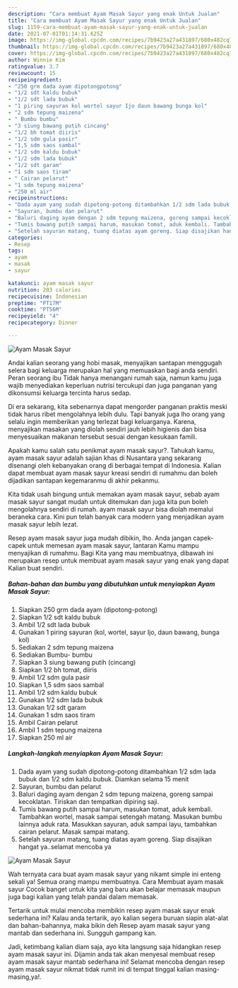 ```yaml
---
description: "Cara membuat Ayam Masak Sayur yang enak Untuk Jualan"
title: "Cara membuat Ayam Masak Sayur yang enak Untuk Jualan"
slug: 1159-cara-membuat-ayam-masak-sayur-yang-enak-untuk-jualan
date: 2021-07-01T01:14:31.625Z
image: https://img-global.cpcdn.com/recipes/7b9423a27a431897/680x482cq70/ayam-masak-sayur-foto-resep-utama.jpg
thumbnail: https://img-global.cpcdn.com/recipes/7b9423a27a431897/680x482cq70/ayam-masak-sayur-foto-resep-utama.jpg
cover: https://img-global.cpcdn.com/recipes/7b9423a27a431897/680x482cq70/ayam-masak-sayur-foto-resep-utama.jpg
author: Winnie Kim
ratingvalue: 3.7
reviewcount: 15
recipeingredient:
- "250 grm dada ayam dipotongpotong"
- "1/2 sdt kaldu bubuk"
- "1/2 sdt lada bubuk"
- "1 piring sayuran kol wortel sayur Ijo daun bawang bunga kol"
- "2 sdm tepung maizena"
- " Bumbu bumbu"
- "3 siung bawang putih cincang"
- "1/2 bh tomat diiris"
- "1/2 sdm gula pasir"
- "1,5 sdm saos sambal"
- "1/2 sdm kaldu bubuk"
- "1/2 sdm lada bubuk"
- "1/2 sdt garam"
- "1 sdm saos tiram"
- " Cairan pelarut"
- "1 sdm tepung maizena"
- "250 ml air"
recipeinstructions:
- "Dada ayam yang sudah dipotong-potong ditambahkan 1/2 sdm lada bubuk dan 1/2 sdm kaldu bubuk. Diamkan selama 15 menit"
- "Sayuran, bumbu dan pelarut"
- "Baluri daging ayam dengan 2 sdm tepung maizena, goreng sampai kecoklatan. Tiriskan dan tempatkan dipiring saji."
- "Tumis bawang putih sampai harum, masukan tomat, aduk kembali. Tambahkan wortel, masak sampai setengah matang. Masukan bumbu lainnya aduk rata. Masukkan sayuran, aduk sampai layu, tambahkan cairan pelarut. Masak sampai matang."
- "Setelah sayuran matang, tuang diatas ayam goreng. Siap disajikan hangat ya..selamat mencoba ya"
categories:
- Resep
tags:
- ayam
- masak
- sayur

katakunci: ayam masak sayur 
nutrition: 203 calories
recipecuisine: Indonesian
preptime: "PT17M"
cooktime: "PT56M"
recipeyield: "4"
recipecategory: Dinner

---
```



![Ayam Masak Sayur](https://img-global.cpcdn.com/recipes/7b9423a27a431897/680x482cq70/ayam-masak-sayur-foto-resep-utama.jpg)

Andai kalian seorang yang hobi masak, menyajikan santapan menggugah selera bagi keluarga merupakan hal yang memuaskan bagi anda sendiri. Peran seorang ibu Tidak hanya menangani rumah saja, namun kamu juga wajib menyediakan keperluan nutrisi tercukupi dan juga panganan yang dikonsumsi keluarga tercinta harus sedap.

Di era  sekarang, kita sebenarnya dapat mengorder panganan praktis meski tidak harus ribet mengolahnya lebih dulu. Tapi banyak juga lho orang yang selalu ingin memberikan yang terlezat bagi keluarganya. Karena, menyajikan masakan yang diolah sendiri jauh lebih higienis dan bisa menyesuaikan makanan tersebut sesuai dengan kesukaan famili. 



Apakah kamu salah satu penikmat ayam masak sayur?. Tahukah kamu, ayam masak sayur adalah sajian khas di Nusantara yang sekarang disenangi oleh kebanyakan orang di berbagai tempat di Indonesia. Kalian dapat membuat ayam masak sayur kreasi sendiri di rumahmu dan boleh dijadikan santapan kegemaranmu di akhir pekanmu.

Kita tidak usah bingung untuk memakan ayam masak sayur, sebab ayam masak sayur sangat mudah untuk ditemukan dan juga kita pun boleh mengolahnya sendiri di rumah. ayam masak sayur bisa diolah memalui beraneka cara. Kini pun telah banyak cara modern yang menjadikan ayam masak sayur lebih lezat.

Resep ayam masak sayur juga mudah dibikin, lho. Anda jangan capek-capek untuk memesan ayam masak sayur, lantaran Kamu mampu menyajikan di rumahmu. Bagi Kita yang mau membuatnya, dibawah ini merupakan resep untuk membuat ayam masak sayur yang enak yang dapat Kalian buat sendiri.

<!--inarticleads1-->

##### Bahan-bahan dan bumbu yang dibutuhkan untuk menyiapkan Ayam Masak Sayur:

1. Siapkan 250 grm dada ayam (dipotong-potong)
1. Siapkan 1/2 sdt kaldu bubuk
1. Ambil 1/2 sdt lada bubuk
1. Gunakan 1 piring sayuran (kol, wortel, sayur Ijo, daun bawang, bunga kol)
1. Sediakan 2 sdm tepung maizena
1. Sediakan  Bumbu- bumbu
1. Siapkan 3 siung bawang putih (cincang)
1. Siapkan 1/2 bh tomat, diiris
1. Ambil 1/2 sdm gula pasir
1. Siapkan 1,5 sdm saos sambal
1. Ambil 1/2 sdm kaldu bubuk
1. Gunakan 1/2 sdm lada bubuk
1. Gunakan 1/2 sdt garam
1. Gunakan 1 sdm saos tiram
1. Ambil  Cairan pelarut
1. Ambil 1 sdm tepung maizena
1. Siapkan 250 ml air




<!--inarticleads2-->

##### Langkah-langkah menyiapkan Ayam Masak Sayur:

1. Dada ayam yang sudah dipotong-potong ditambahkan 1/2 sdm lada bubuk dan 1/2 sdm kaldu bubuk. Diamkan selama 15 menit
1. Sayuran, bumbu dan pelarut
1. Baluri daging ayam dengan 2 sdm tepung maizena, goreng sampai kecoklatan. Tiriskan dan tempatkan dipiring saji.
1. Tumis bawang putih sampai harum, masukan tomat, aduk kembali. Tambahkan wortel, masak sampai setengah matang. Masukan bumbu lainnya aduk rata. Masukkan sayuran, aduk sampai layu, tambahkan cairan pelarut. Masak sampai matang.
1. Setelah sayuran matang, tuang diatas ayam goreng. Siap disajikan hangat ya..selamat mencoba ya
<img src="//assets-global.cpcdn.com/assets/icons/button_play-2c75c40dde080a61004c1f40b05d8f140eaff45d7e9e6481dc71c63d2e7c4909.png" alt="Ayam Masak Sayur">



Wah ternyata cara buat ayam masak sayur yang nikamt simple ini enteng sekali ya! Semua orang mampu membuatnya. Cara Membuat ayam masak sayur Cocok banget untuk kita yang baru akan belajar memasak maupun juga bagi kalian yang telah pandai dalam memasak.

Tertarik untuk mulai mencoba membikin resep ayam masak sayur enak sederhana ini? Kalau anda tertarik, ayo kalian segera buruan siapin alat-alat dan bahan-bahannya, maka bikin deh Resep ayam masak sayur yang mantab dan sederhana ini. Sungguh gampang kan. 

Jadi, ketimbang kalian diam saja, ayo kita langsung saja hidangkan resep ayam masak sayur ini. Dijamin anda tak akan menyesal membuat resep ayam masak sayur mantab sederhana ini! Selamat mencoba dengan resep ayam masak sayur nikmat tidak rumit ini di tempat tinggal kalian masing-masing,ya!.

